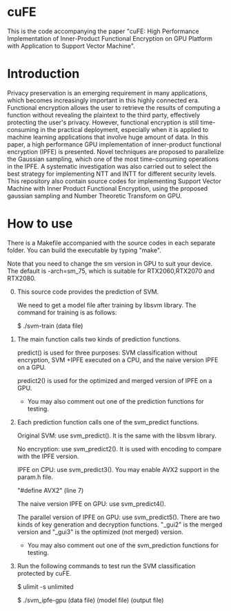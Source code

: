 # cuFE
This is the code accompanying the paper "cuFE: High Performance Implementation of Inner-Product Functional Encryption on GPU Platform with Application to Support Vector Machine". 

# Introduction
Privacy preservation is an emerging requirement in many applications, which becomes increasingly important in this highly connected era. Functional encryption allows the user to retrieve the results of computing a function without revealing the plaintext to the third party, effectively protecting the user's privacy. However, functional encryption is still time-consuming in the practical deployment, especially when it is applied to machine learning applications that involve huge amount of data. In this paper, a high performance GPU implementation of inner-product functional encryption (IPFE) is presented. Novel techniques are proposed to parallelize the Gaussian sampling, which one of the most time-consuming operations in the IPFE. A systematic investigation was also carried out to select the best strategy for implementing NTT and INTT for different security levels. This repository also contain source codes for implementing Support Vector Machine with Inner Product Functional Encryption, using the proposed gaussian sampling and Number Theoretic Transform on GPU.

# How to use
There is a Makefile accompanied with the source codes in each separate folder. You can build the executable by typing "make".

Note that you need to change the sm version in GPU to suit your device. The default is -arch=sm_75, which is suitable for RTX2060,RTX2070 and RTX2080.

0) This source code provides the prediction of SVM.

    We need to get a model file after training by libsvm library. The command for training is as follows:

    $ ./svm-train (data file)

1) The main function calls two kinds of prediction functions.

    predict() is used for three purposes: SVM classification without encryption, SVM +IPFE executed on a CPU, and the naive version IPFE on a GPU.

    predict2() is used for the optimized and merged version of IPFE on a GPU.

    * You may also comment out one of the prediction functions for testing.

2) Each prediction function calls one of the svm_predict functions.

    Original SVM: use svm_predict(). It is the same with the libsvm library.

    No encryption: use svm_predict2(). It is used with encoding to compare with the IPFE version.

    IPFE on CPU: use svm_predict3(). You may enable AVX2 support in the param.h file.
    
    "#define AVX2" (line 7)

    The naive version IPFE on GPU: use svm_predict4(). 

    The parallel version of IPFE on GPU: use svm_predict5(). There are two kinds of key generation and decryption functions. "_gui2" is the merged version and "_gui3" is the optimized (not merged) version.
    
    * You may also comment out one of the svm_prediction functions for testing.

3) Run the following commands to test run the SVM classification protected by cuFE.

    $ ulimit -s unlimited

    $ ./svm_ipfe-gpu (data file) (model file) (output file)
